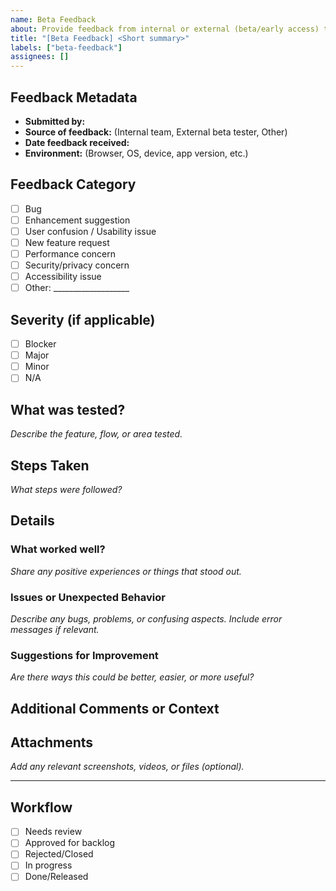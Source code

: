 ```yaml
---
name: Beta Feedback
about: Provide feedback from internal or external (beta/early access) testers.
title: "[Beta Feedback] <Short summary>"
labels: ["beta-feedback"]
assignees: []
---
```


## Feedback Metadata

- **Submitted by:** <!-- Your name (and original tester if different) -->
- **Source of feedback:** (Internal team, External beta tester, Other)
- **Date feedback received:** <!-- YYYY-MM-DD -->
- **Environment:** (Browser, OS, device, app version, etc.)

## Feedback Category

- [ ] Bug
- [ ] Enhancement suggestion
- [ ] User confusion / Usability issue
- [ ] New feature request
- [ ] Performance concern
- [ ] Security/privacy concern
- [ ] Accessibility issue
- [ ] Other: ___________________

## Severity (if applicable)

- [ ] Blocker
- [ ] Major
- [ ] Minor
- [ ] N/A

## What was tested?
_Describe the feature, flow, or area tested._

## Steps Taken
_What steps were followed?_

## Details

### What worked well?
_Share any positive experiences or things that stood out._

### Issues or Unexpected Behavior
_Describe any bugs, problems, or confusing aspects. Include error messages if relevant._

### Suggestions for Improvement
_Are there ways this could be better, easier, or more useful?_

## Additional Comments or Context

## Attachments
_Add any relevant screenshots, videos, or files (optional)._

---

## Workflow

- [ ] Needs review
- [ ] Approved for backlog
- [ ] Rejected/Closed
- [ ] In progress
- [ ] Done/Released

<!-- Update status as this feedback moves through the workflow -->
